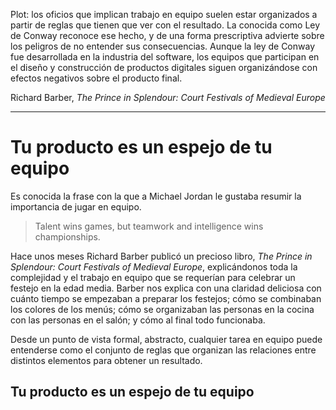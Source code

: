 Plot: los oficios que implican trabajo en equipo suelen estar organizados a partir de reglas que tienen que ver con el resultado. La conocida como Ley de Conway reconoce ese hecho, y de una forma prescriptiva advierte sobre los peligros de no entender sus consecuencias. Aunque la ley de Conway fue desarrollada en la industria del software, los equipos que participan en el diseño y construcción de productos digitales siguen organizándose con efectos negativos sobre el producto final.

Richard Barber, _The Prince in Splendour: Court Festivals of Medieval Europe_

----------------------

# Tu producto es un espejo de tu equipo

Es conocida la frase con la que a Michael Jordan le gustaba resumir la importancia de jugar en equipo.

> Talent wins games, but teamwork and intelligence wins championships.

Hace unos meses Richard Barber publicó un precioso libro, _The Prince in Splendour: Court Festivals of Medieval Europe_, explicándonos toda la complejidad y el trabajo en equipo que se requerían para celebrar un festejo en la edad media. Barber nos explica con una claridad deliciosa con cuánto tiempo se empezaban a preparar los festejos; cómo se combinaban los colores de los menús; cómo se organizaban las personas en la cocina con las personas en el salón; y cómo al final todo funcionaba.

Desde un punto de vista formal, abstracto, cualquier tarea en equipo puede entenderse como el conjunto de reglas que organizan las relaciones entre distintos elementos para obtener un resultado.

## Tu producto es un espejo de tu equipo


